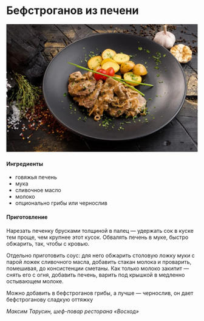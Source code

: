 ﻿---
image: ../pics/befstroganov-iz-pecheni.webp
---
# Бефстроганов из печени

![Бефстроганов из печени](../pics/befstroganov-iz-pecheni.webp)

#### Ингредиенты

* говяжья печень
* мука
* сливочное масло
* молоко
* опционально грибы или чернослив

#### Приготовление

Нарезать печенку брусками толщиной в палец — удержать сок в куске тем проще, чем крупнее этот кусок. Обвалять печень в муке, быстро обжарить, так, чтобы с кровью. 

Отдельно приготовить соус: для него обжарить столовую ложку муки с парой ложек сливочного масла, добавить стакан молока и проварить, помешивая, до консистенции сметаны. Как только молоко закипит — снять его с огня, добавить печень, варить под крышкой в медленно остывающем молоке. 

Можно добавить в бефстроганов грибы, а лучше — чернослив, он дает бефстроганову сладкую оттяжку

_Максим Тарусин, шеф-повар ресторана «Восход»_
